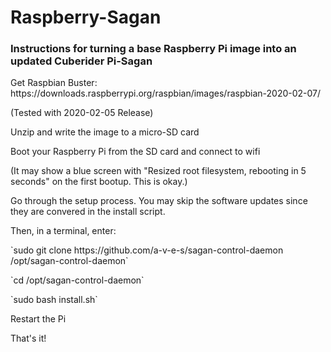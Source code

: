 <h1>Raspberry-Sagan</h1>
<h3>Instructions for turning a base Raspberry Pi image into an updated Cuberider Pi-Sagan</h3>
<p>Get Raspbian Buster: https://downloads.raspberrypi.org/raspbian/images/raspbian-2020-02-07/</p>
<p>(Tested with 2020-02-05 Release)</p>
<p>Unzip and write the image to a micro-SD card</p>
<p>Boot your Raspberry Pi from the SD card and connect to wifi</p>
<p>(It may show a blue screen with "Resized root filesystem, rebooting in 5 seconds" on the first bootup. This is okay.)</p>
<p>Go through the setup process. You may skip the software updates since they are convered in the install script.</p>
<p>Then, in a terminal, enter:
<p>`sudo git clone https://github.com/a-v-e-s/sagan-control-daemon /opt/sagan-control-daemon`</p>
<p>`cd /opt/sagan-control-daemon`</p>
<p>`sudo bash install.sh`</p>
<p>Restart the Pi</p>
<p>That's it!</p>